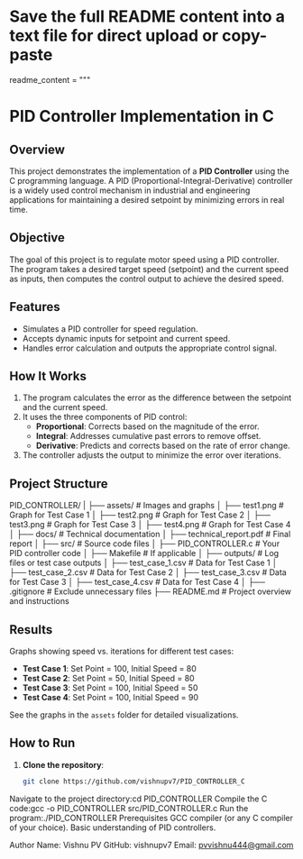 # Save the full README content into a text file for direct upload or copy-paste

readme_content = """
# PID Controller Implementation in C

## Overview

This project demonstrates the implementation of a **PID Controller** using the C programming language. A PID (Proportional-Integral-Derivative) controller is a widely used control mechanism in industrial and engineering applications for maintaining a desired setpoint by minimizing errors in real time.

## Objective

The goal of this project is to regulate motor speed using a PID controller. The program takes a desired target speed (setpoint) and the current speed as inputs, then computes the control output to achieve the desired speed.

## Features

- Simulates a PID controller for speed regulation.
- Accepts dynamic inputs for setpoint and current speed.
- Handles error calculation and outputs the appropriate control signal.

## How It Works

1. The program calculates the error as the difference between the setpoint and the current speed.
2. It uses the three components of PID control:
   - **Proportional**: Corrects based on the magnitude of the error.
   - **Integral**: Addresses cumulative past errors to remove offset.
   - **Derivative**: Predicts and corrects based on the rate of error change.
3. The controller adjusts the output to minimize the error over iterations.

## Project Structure
PID_CONTROLLER/
|
├── assets/               # Images and graphs
│   ├── test1.png         # Graph for Test Case 1
│   ├── test2.png         # Graph for Test Case 2
│   ├── test3.png         # Graph for Test Case 3
│   ├── test4.png         # Graph for Test Case 4
│
├── docs/                 # Technical documentation
│   ├── technical_report.pdf  # Final report
│
├── src/                  # Source code files
│   ├── PID_CONTROLLER.c  # Your PID controller code
│   ├── Makefile          # If applicable
│
├── outputs/              # Log files or test case outputs
│   ├── test_case_1.csv   # Data for Test Case 1
│   ├── test_case_2.csv   # Data for Test Case 2
│   ├── test_case_3.csv   # Data for Test Case 3
│   ├── test_case_4.csv   # Data for Test Case 4
│
├── .gitignore            # Exclude unnecessary files
├── README.md             # Project overview and instructions


## Results

Graphs showing speed vs. iterations for different test cases:

- **Test Case 1**: Set Point = 100, Initial Speed = 80
- **Test Case 2**: Set Point = 50, Initial Speed = 80
- **Test Case 3**: Set Point = 100, Initial Speed = 50
- **Test Case 4**: Set Point = 100, Initial Speed = 90

See the graphs in the `assets` folder for detailed visualizations.

## How to Run

1. **Clone the repository**:
   ```bash
   git clone https://github.com/vishnupv7/PID_CONTROLLER_C

Navigate to the project directory:cd PID_CONTROLLER
Compile the C code:gcc -o PID_CONTROLLER src/PID_CONTROLLER.c
Run the program:./PID_CONTROLLER
Prerequisites
GCC compiler (or any C compiler of your choice).
Basic understanding of PID controllers.

Author
Name: Vishnu PV
GitHub: vishnupv7
Email: pvvishnu444@gmail.com

